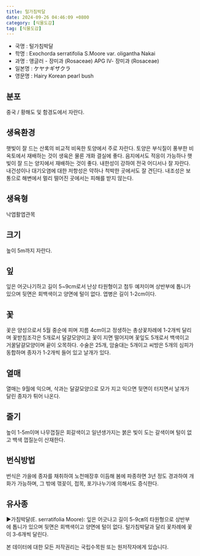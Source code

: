 ```yaml
---
title: 털가침박달
date: 2024-09-26 04:46:09 +0800
category: [식물도감]
tag: [식물도감]
---
```




- 국명 : 털가침박달
- 학명 : Exochorda serratifolia S.Moore var. oligantha Nakai
- 과명 : 앵글러 - 장미과 (Rosaceae) APG Ⅳ- 장미과 (Rosaceae)
- 일본명 : ケヤナギザクラ
- 영문명 : Hairy Korean pearl bush


## 분포
중국 / 황해도 및 함경도에서 자란다.
## 생육환경
햇빛이 잘 드는 산록의 비교적 비옥한 토양에서 주로 자란다. 토양은 부식질이 풍부한 비옥토에서 재배하는 것이 생육은 물론 개화 결실에 좋다. 음지에서도 적응이 가능하나 햇빛이 잘 드는 양지에서 재배하는 것이 좋다. 내한성이 강하여 전국 어디서나 잘 자란다. 내건성이나 대기오염에 대한 저항성은 약하나 척박한 곳에서도 잘 견딘다. 내조성은 보통으로 해변에서 멀리 떨어진 곳에서는 피해를 받지 않는다.
## 생육형
낙엽활엽관목
## 크기
높이 5m까지 자란다.
## 잎
잎은 어긋나기하고 길이 5~9cm로서 난상 타원형이고 첨두 예저이며 상반부에 톱니가 있으며 뒷면은 회백색이고 양면에 털이 없다. 엽병은 길이 1-2cm이다.
## 꽃
꽃은 양성으로서 5월 중순에 피며 지름 4cm이고 정생하는 총상꽃차례에 1-2개씩 달리며 꽃받침조각은 5개로서 달걀모양이고 꽃이 지면 떨어지며 꽃잎도 5개로서 백색이고 거꿀달걀모양이며 끝이 오목하다. 수술은 25개, 암술대는 5개이고 씨방은 5개의 심피가 동합하며 종자가 1-2개씩 들어 있고 날개가 있다.
## 열매
열매는 9월에 익으며, 삭과는 달걀모양으로 모가 지고 익으면 뒷면이 터지면서 날개가 달린 종자가 튀어 나온다.
## 줄기
높이 1-5m이며 나무껍질은 회갈색이고 일년생가지는 붉은 빛이 도는 갈색이며 털이 없고 백색 껍질눈이 산재한다.
## 번식방법
번식은 가을에 종자를 채취하여 노천매장후 이듬해 봄에 파종하면 3년 정도 경과하여 개화가 가능하며, 그 밖에 꺾꽂이, 접목, 포기나누기에 의해서도 증식한다.
## 유사종
▶가침박달(E. serratifolia Moore): 잎은 어긋나고 길이 5-9㎝의 타원형으로 상반부에 톱니가 있으며 뒷면은 회백색이고 양면에 털이 없다. 털가침박달과 달리 꽃차례에 꽃이 3-6개씩 달린다.






본 데이터에 대한 모든 저작권리는 국립수목원 또는 원저작자에게 있습니다.
